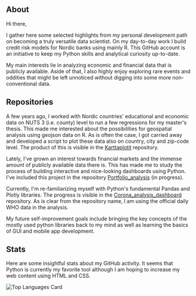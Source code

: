 ## About
Hi there,

I gather here some selected highlights from my personal development path on becoming a truly versatile data scientist. On my day-to-day work I build credit risk models for Nordic banks using mainly R. This GitHub account is an initiative to keep my Python skills and analytical curiosity up-to-date.

My main interests lie in analyzing economic and financial data that is publicly available. Aside of that, I also highly enjoy exploring rare events and oddities that might be left unnoticed without digging into some more non-conventional data.

## Repositories
A few years ago, I worked with Nordic countries' educational and economic data on NUTS 3 (i.e. county) level to run a few regressions for my master's thesis. This made me interested about the possibilities for geospatial analysis using geojson data on R. As is often the case, I got carried away and developed a script to plot these data also on country, city and zip-code level. The product of this is visible in the [Karttaplotit](https://github.com/jarvijaakko/Karttaplotit) repository.

Lately, I've grown an interest towards financial markets and the immense amount of publicly available data there is. This has made me to study the process of building interactive and nice-looking dashboards using Python. I've included this project in the repository [Portfolio_analysis](https://github.com/jarvijaakko/Portfolio_analysis) (in progress).

Currently, I'm re-familiarizing myself with Python's fundamental Pandas and Plotly libraries. The progress is visible in the [Corona_analysis_dashboard](https://github.com/jarvijaakko/Corona_analysis) repository. As is clear from the repository name, I am using the official daily WHO data in the analysis.

My future self-improvement goals include bringing the key concepts of the mostly used python libraries back to my mind as well as learning the basics of GUI and mobile app development.

## Stats
Here are some insightful stats about my GitHub activity. It seems that Python is currently my favorite tool although I am hoping to increase my web content using HTML and CSS.

![Top Languages Card](https://github-readme-stats.vercel.app/api/top-langs/?username=jarvijaakko&layout=compact)

<!--
**jarvijaakko/jarvijaakko** is a ✨ _special_ ✨ repository because its `README.md` (this file) appears on your GitHub profile.
- 🔭 I’m currently working on Jee Jee
- 🌱 I’m currently learning ...
- 👯 I’m looking to collaborate on ...
- 🤔 I’m looking for help with ...
- 💬 Ask me about ...
- 📫 How to reach me: ...
- 😄 Pronouns: ...
- ⚡ Fun fact: ...
-->
